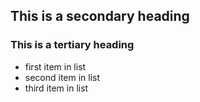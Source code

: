## This is a secondary heading
### This is a tertiary heading

* first item in list
* second item in list
* third item in list
